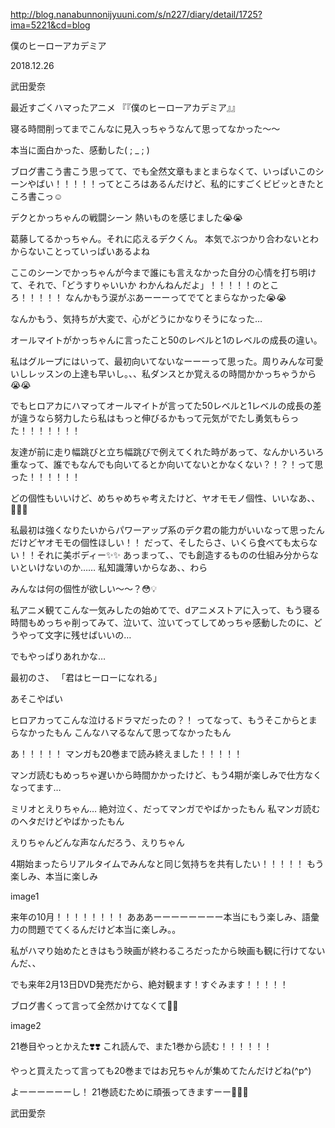 http://blog.nanabunnonijyuuni.com/s/n227/diary/detail/1725?ima=5221&cd=blog






僕のヒーローアカデミア

2018.12.26

武田愛奈



最近すごくハマったアニメ
『『僕のヒーローアカデミア』』







寝る時間削ってまでこんなに見入っちゃうなんて思ってなかった〜〜







本当に面白かった、感動した( ; _ ; )









ブログ書こう書こう思ってて、でも全然文章もまとまらなくて、いっぱいこのシーンやばい！！！！！ってところはあるんだけど、私的にすごくビビッときたところ書こっ☺︎












デクとかっちゃんの戦闘シーン
熱いものを感じました😭😭

葛藤してるかっちゃん。それに応えるデクくん。
本気でぶつかり合わないとわからないことっていっぱいあるよね

ここのシーンでかっちゃんが今まで誰にも言えなかった自分の心情を打ち明けて、それで、「どうすりゃいいか わかんねんだよ」！！！！！のところ！！！！！
なんかもう涙がぶあーーーってでてとまらなかった😭😭

なんかもう、気持ちが大変で、心がどうにかなりそうになった…










オールマイトがかっちゃんに言ったこと50のレベルと1のレベルの成長の違い。

私はグループにはいって、最初向いてないなーーーって思った。周りみんな可愛いしレッスンの上達も早いし。、、私ダンスとか覚えるの時間かかっちゃうから😭😭

でもヒロアカにハマってオールマイトが言ってた50レベルと1レベルの成長の差が違うなら努力したら私はもっと伸びるかもって元気がでたし勇気もらった！！！！！！！

友達が前に走り幅跳びと立ち幅跳びで例えてくれた時があって、なんかいろいろ重なって、誰でもなんでも向いてるとか向いてないとかなくない？！？！って思った！！！！！！








どの個性もいいけど、めちゃめちゃ考えたけど、ヤオモモノ個性、いいなあ、、🤤💕💕

私最初は強くなりたいからパワーアップ系のデク君の能力がいいなって思ったんだけどヤオモモの個性ほしい！！
だって、そしたらさ、いくら食べても太らない！！それに美ボディー✨✨
あっまって、、でも創造するものの仕組み分からないといけないのか……
私知識薄いからなあ、、わら

みんなは何の個性が欲しい〜〜？😳💡








私アニメ観てこんな一気みしたの始めてで、dアニメストアに入って、もう寝る時間もめっちゃ削ってみて、泣いて、泣いてってしてめっちゃ感動したのに、どうやって文字に残せばいいの…








でもやっぱりあれかな…




最初のさ、
「君はヒーローになれる」




あそこやばい










ヒロアカってこんな泣けるドラマだったの？！
ってなって、もうそこからとまらなかったもん
こんなハマるなんて思ってなかったもん















あ！！！！！
マンガも20巻まで読み終えました！！！！！

マンガ読むもめっちゃ遅いから時間かかったけど、もう4期が楽しみで仕方なくなってます…



ミリオとえりちゃん…
絶対泣く、だってマンガでやばかったもん
私マンガ読むのヘタだけどやばかったもん


えりちゃんどんな声なんだろう、えりちゃん



4期始まったらリアルタイムでみんなと同じ気持ちを共有したい！！！！！
もう楽しみ、本当に楽しみ

image1



来年の10月！！！！！！！！
あああーーーーーーーー本当にもう楽しみ、語彙力の問題でてくるんだけど本当に楽しみ。。















私がハマり始めたときはもう映画が終わるころだったから映画も観に行けてないんだ、、

でも来年2月13日DVD発売だから、絶対観ます！すぐみます！！！！！










ブログ書くって言って全然かけてなくて🙏💦









image2


21巻目やっとかえた❣️❣️
これ読んで、また1巻から読む！！！！！！




やっと買えたって言っても20巻まではお兄ちゃんが集めてたんだけどね(^p^)








よーーーーーーし！
21巻読むために頑張ってきますーー💪🏻✨






武田愛奈 